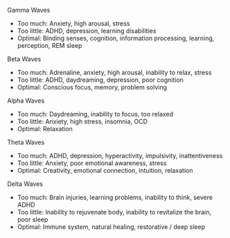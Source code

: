 Gamma Waves

* Too much: Anxiety, high arousal, stress
* Too little: ADHD, depression, learning disabilities
* Optimal: Binding senses, cognition, information processing, learning, perception, REM sleep

Beta Waves

* Too much: Adrenaline, anxiety, high arousal, inability to relax, stress
* Too little: ADHD, daydreaming, depression, poor cognition
* Optimal: Conscious focus, memory, problem solving

Alpha Waves

* Too much: Daydreaming, inability to focus, too relaxed
* Too little: Anxiety, high stress, insomnia, OCD
* Optimal: Relaxation

Theta Waves

* Too much: ADHD, depression, hyperactivity, impulsivity, inattentiveness
* Too little: Anxiety, poor emotional awareness, stress
* Optimal: Creativity, emotional connection, intuition, relaxation

Delta Waves

* Too much: Brain injuries, learning problems, inability to think, severe ADHD
* Too little: Inability to rejuvenate body, inability to revitalize the brain, poor sleep
* Optimal: Immune system, natural healing, restorative / deep sleep
